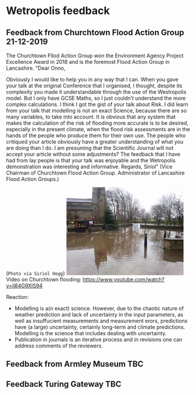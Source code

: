 # Wetropolis feedback

## Feedback from Churchtown Flood Action Group  21-12-2019
The Churchtown Fllod Action Group won the Environment Agency Project Excellence Award in 2018 and is the foremost Flood Action Group in Lancashire.
"Dear Onno, 

Obviously I would like to help you in any way that I can. When  you gave your talk at the original Conference that I organised, I thought, despite its complexity you made it understandable through the use of the Westropolis model. But I only have GCSE Maths, so I just couldn’t understand the more complex calculations. I think I got the gist of your talk about Risk. I did learn from your talk that modelling is not an exact Science, because there are so many variables, to take into account. It is obvious that any system that makes the calculation of the risk of flooding more accurate is to be desired, especially in the present climate, when the flood risk assessments are in the hands of the people who produce them for their own use. The people who critiqued your article obviously have a greater understanding of what you are doing than I do. I am presuming that the Scientific Journal will not accept your article without some adjustments? 
The feedback that I have had from lay people is that your talk was enjoyable and the Wetropolis demonstration was interesting and informative. 
Regards, Siriol" (Vice Chairman of Churchtown Flood Action Group. Administrator of Lancashire Flood Action Groups.) 

(```Photo via Siriol Hogg```) ![PhotoCT](image0.jpeg)
Video on Churchtown flooding: https://www.youtube.com/watch?v=il84G9XlS94

Reaction:
- Modelling is a(n exact) science. However, due to the chaotic nature of weather prediction and lack of uncertainty in the input parameters, as well as insuffucient measurements and measurement erors, predictions have (a large) uncertainty, certainly long-term and climate predictions. Modelling is the science that includes dealing with uncertainty.
- Publication in journals is an iterative process and in revisions one can address comments of the reviewers.

## Feedback from Armley Museum TBC

## Feedback Turing Gateway TBC
